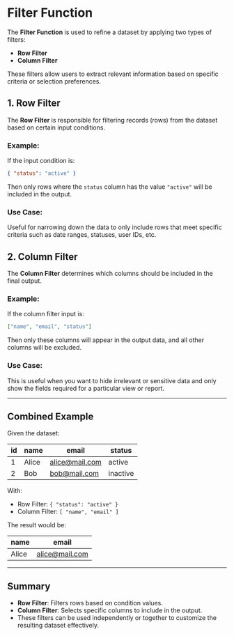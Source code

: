 # Filter Function

The **Filter Function** is used to refine a dataset by applying two types of filters:

- **Row Filter**
- **Column Filter**

These filters allow users to extract relevant information based on specific criteria or selection preferences.


## 1. Row Filter

The **Row Filter** is responsible for filtering records (rows) from the dataset based on certain input conditions.

### Example:
If the input condition is:
```json
{ "status": "active" }
```
Then only rows where the `status` column has the value `"active"` will be included in the output.

### Use Case:
Useful for narrowing down the data to only include rows that meet specific criteria such as date ranges, statuses, user IDs, etc.


## 2. Column Filter

The **Column Filter** determines which columns should be included in the final output.

### Example:
If the column filter input is:
```json
["name", "email", "status"]
```
Then only these columns will appear in the output data, and all other columns will be excluded.

### Use Case:
This is useful when you want to hide irrelevant or sensitive data and only show the fields required for a particular view or report.

---

## Combined Example

Given the dataset:

| id | name  | email           | status  |
|----|-------|------------------|---------|
| 1  | Alice | alice@mail.com  | active  |
| 2  | Bob   | bob@mail.com    | inactive|

With:
- Row Filter: `{ "status": "active" }`
- Column Filter: `[ "name", "email" ]`

The result would be:

| name  | email          |
|-------|----------------|
| Alice | alice@mail.com |

---

## Summary

- **Row Filter**: Filters rows based on condition values.
- **Column Filter**: Selects specific columns to include in the output.
- These filters can be used independently or together to customize the resulting dataset effectively.
